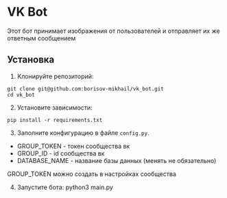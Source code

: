 # VK Bot
Этот бот принимает изображения от пользователей и отправляет их же ответным сообщением


## Установка 
1) Клонируйте репозиторий:
```
git clone git@github.com:borisov-mikhail/vk_bot.git
cd vk_bot
```
2) Установите зависимости:
```
pip install -r requirements.txt
```
3) Заполните конфигурацию в файле `config.py`.
* GROUP_TOKEN - токен сообщества вк
* GROUP_ID - id сообщества вк
* DATABASE_NAME - название базы данных (менять не обязательно)

GROUP_TOKEN можно создать в настройках сообщества

4) Запустите бота:
python3 main.py